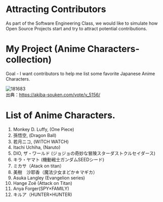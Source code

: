 # Attracting Contributors
As part of the Software Engineering Class, we would like to simulate how Open Source Projects start and try to attract potential contributions.

# My Project (Anime Characters-collection)
Goal - I want contributors to help me list some favorite Japanese Anime Characters.

![181683](https://github.com/ryosuke-shi/AttractingContributors-AnimeCharacters/assets/166581480/851a0e9a-44a8-48b8-8498-7f6c9ebe391e)
</br>
出典：https://akiba-souken.com/vote/v_5156/</br>

# List of Anime Characters.
1. Monkey D. Luffy, (One Piece)
2. 孫悟空, (Dragon Ball)
3. 若月ニコ, (WITCH WATCH)
4. Itachi Uchiha, (Naruto)
5. DIO, ザ・ワールド (ジョジョの奇妙な冒険スターダストクルセイダース)
6. キラ・ヤマト (機動戦士ガンダムSEEDシード)
7. ミカサ（Atack on titan）
8. 美樹　沙耶香（魔法少女まどか☆マギカ）
9. Asuka Langley (Evangelion series)
10. Hange Zoë (Attack on Titan)
11. Anya Forger(SPY×FAMILY)
12. キルア（HUNTER×HUNTER)
